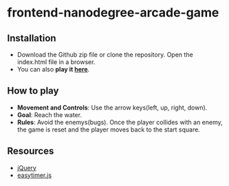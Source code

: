 frontend-nanodegree-arcade-game
===============================

## Installation

* Download the Github zip file or clone the repository. Open the index.html file in a browser.
* You can also **play it [here](https://3fun4.github.io/frontend-nanodegree-arcade-game/)**.

## How to play

* **Movement and Controls**: Use the arrow keys(left, up, right, down).
* **Goal**: Reach the water.
* **Rules**: Avoid the enemys(bugs). Once the player collides with an enemy, the game is reset and the player moves back to the start square.

## Resources

* [jQuery](https://github.com/jquery/jquery)
* [easytimer.js](https://github.com/albert-gonzalez/easytimer.js)